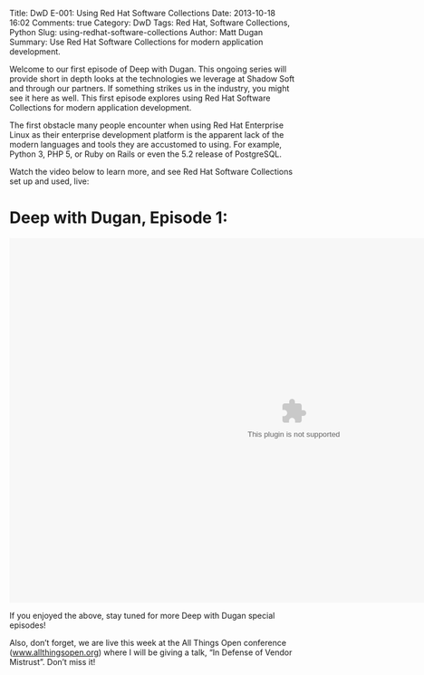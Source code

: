 Title: DwD E-001: Using Red Hat Software Collections
Date: 2013-10-18 16:02
Comments: true
Category: DwD
Tags: Red Hat, Software Collections, Python
Slug: using-redhat-software-collections
Author: Matt Dugan
Summary: Use Red Hat Software Collections for modern application development.


Welcome to our first episode of Deep with Dugan.  This ongoing series will
provide short in depth looks at the technologies we leverage at Shadow Soft and
through our partners.  If something strikes us in the industry, you might see
it here as well.  This first episode explores using Red Hat Software
Collections for modern application development.
 
The first obstacle many people encounter when using Red Hat Enterprise Linux as
their enterprise development platform is the apparent lack of the modern
languages and tools they are accustomed to using.  For example, Python 3, PHP
5, or Ruby on Rails or even the 5.2 release of PostgreSQL.
 
Watch the video below to learn more, and see Red Hat Software Collections set
up and used, live:
 
Deep with Dugan, Episode 1:
===========================

<object id='dwdE01' classid='clsid:D27CDB6E-AE6D-11cf-96B8-444553540000' 
        width='1004' height='644' type='application/x-shockwave-flash'
        data='/content/dwd/DwD_Episode_001_RHSCL.swf'>
  <param name='movie' value='/content/dwd/DwD_Episode_001_RHSCL.swf'/>
  <param name='scale' value='showAll'/>
  <param name='allowfullscreen' value='true'/>
  <embed src='/content/dwd/DwD_Episode_001_RHSCL.swf'
         pluginspage='http://get.adobe.com/flashplayer/' 
         width='1004' height='644' scale="showAll"/>
</object> 


If you enjoyed the above, stay tuned for more Deep with Dugan special episodes!
 
Also, don’t forget, we are live this week at the All Things Open conference
(www.allthingsopen.org) where I will be giving a talk, “In Defense of Vendor
Mistrust”.  Don’t miss it!
